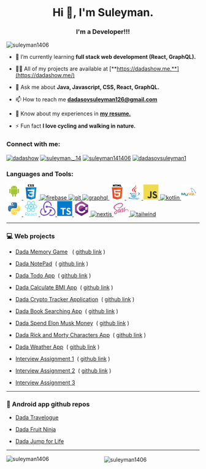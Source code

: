 <h1 align="center">Hi 👋, I'm Suleyman.</h1>
<h3 align="center">I'm a Developer!!!</h3>

<p align="left"> <img src="https://komarev.com/ghpvc/?username=suleyman1406&label=Profile%20views&color=0e75b6&style=flat" alt="suleyman1406" /> </p>

- 🌱 I’m currently learning **full stack web development (React, GraphQL).**

- 👨‍💻 All of my projects are available at [**https://dadashow.me.**](https://dadashow.me/)

- 💬 Ask me about **Java, Javascript, CSS, React, GraphQL.**

- 📫 How to reach me **dadasovsuleyman126@gmail.com**

- 📄 Know about my experiences in [**my resume.**](https://app.flowcv.io/resume-feedback/tvaWMwobecxrRS_eYgafp)

- ⚡ Fun fact **I love cycling and walking in nature.**

<h3 align="left">Connect with me:</h3>

<p align="left">
<a href="https://www.linkedin.com/in/dadashow/" target="blank"><img align="center" src="https://raw.githubusercontent.com/rahuldkjain/github-profile-readme-generator/master/src/images/icons/Social/linked-in-alt.svg" alt="dadashow" height="30" width="40" /></a>
  <a href="https://instagram.com/suleyman._.14" target="blank"><img align="center" src="https://raw.githubusercontent.com/rahuldkjain/github-profile-readme-generator/master/src/images/icons/Social/instagram.svg" alt="suleyman._.14" height="30" width="40" /></a>
  <a href="https://twitter.com/suleyman141406" target="blank"><img align="center" src="https://raw.githubusercontent.com/rahuldkjain/github-profile-readme-generator/master/src/images/icons/Social/twitter.svg" alt="suleyman141406" height="30" width="40" /></a>
<a href="https://www.hackerrank.com/dadasovsuleyman1" target="blank"><img align="center" src="https://raw.githubusercontent.com/rahuldkjain/github-profile-readme-generator/master/src/images/icons/Social/hackerrank.svg" alt="dadasovsuleyman1" height="30" width="40" /></a>
</p>

<h3 align="left">Languages and Tools:</h3>

<p align="left"> <a href="https://developer.android.com" target="_blank" rel="noreferrer"> <img src="https://raw.githubusercontent.com/devicons/devicon/master/icons/android/android-original-wordmark.svg" alt="android" width="40" height="40"/> </a> <a href="https://www.w3schools.com/css/" target="_blank" rel="noreferrer"> <img src="https://raw.githubusercontent.com/devicons/devicon/master/icons/css3/css3-original-wordmark.svg" alt="css3" width="40" height="40"/> </a> <a href="https://firebase.google.com/" target="_blank" rel="noreferrer"> <img src="https://www.vectorlogo.zone/logos/firebase/firebase-icon.svg" alt="firebase" width="40" height="40"/> </a> <a href="https://git-scm.com/" target="_blank" rel="noreferrer"> <img src="https://www.vectorlogo.zone/logos/git-scm/git-scm-icon.svg" alt="git" width="40" height="40"/> </a> <a href="https://graphql.org" target="_blank" rel="noreferrer"> <img src="https://www.vectorlogo.zone/logos/graphql/graphql-icon.svg" alt="graphql" width="40" height="40"/> </a> <a href="https://www.w3.org/html/" target="_blank" rel="noreferrer"> <img src="https://raw.githubusercontent.com/devicons/devicon/master/icons/html5/html5-original-wordmark.svg" alt="html5" width="40" height="40"/> </a> <a href="https://www.java.com" target="_blank" rel="noreferrer"> <img src="https://raw.githubusercontent.com/devicons/devicon/master/icons/java/java-original.svg" alt="java" width="40" height="40"/> </a> <a href="https://developer.mozilla.org/en-US/docs/Web/JavaScript" target="_blank" rel="noreferrer"> <img src="https://raw.githubusercontent.com/devicons/devicon/master/icons/javascript/javascript-original.svg" alt="javascript" width="40" height="40"/> </a> <a href="https://kotlinlang.org" target="_blank" rel="noreferrer"> <img src="https://www.vectorlogo.zone/logos/kotlinlang/kotlinlang-icon.svg" alt="kotlin" width="40" height="40"/> </a> <a href="https://www.mysql.com/" target="_blank" rel="noreferrer"> <img src="https://raw.githubusercontent.com/devicons/devicon/master/icons/mysql/mysql-original-wordmark.svg" alt="mysql" width="40" height="40"/> </a> <a href="https://www.python.org" target="_blank" rel="noreferrer"> <img src="https://raw.githubusercontent.com/devicons/devicon/master/icons/python/python-original.svg" alt="python" width="40" height="40"/> </a> <a href="https://reactjs.org/" target="_blank" rel="noreferrer"> <img src="https://raw.githubusercontent.com/devicons/devicon/master/icons/react/react-original-wordmark.svg" alt="react" width="40" height="40"/> </a> <a href="https://redux.js.org" target="_blank" rel="noreferrer"> <img src="https://raw.githubusercontent.com/devicons/devicon/master/icons/redux/redux-original.svg" alt="redux" width="40" height="40"/> </a> 
   <a href="https://www.typescriptlang.org/" target="_blank" rel="noreferrer"> <img src="https://raw.githubusercontent.com/devicons/devicon/master/icons/typescript/typescript-original.svg" alt="typescript" width="40" height="40"/> </a> 
<a href="https://www.w3schools.com/cs/" target="_blank" rel="noreferrer"> <img src="https://raw.githubusercontent.com/devicons/devicon/master/icons/csharp/csharp-original.svg" alt="csharp" width="40" height="40"/> </a>
    <a href="https://nextjs.org/" target="_blank" rel="noreferrer"> <img src="https://cdn.worldvectorlogo.com/logos/nextjs-2.svg" alt="nextjs" width="40" height="40"/> </a>
  <a href="https://sass-lang.com" target="_blank" rel="noreferrer"> <img src="https://raw.githubusercontent.com/devicons/devicon/master/icons/sass/sass-original.svg" alt="sass" width="40" height="40"/> </a>
  <a href="https://tailwindcss.com/" target="_blank" rel="noreferrer"> <img src="https://www.vectorlogo.zone/logos/tailwindcss/tailwindcss-icon.svg" alt="tailwind" width="40" height="40"/> </a>
</p>

---

### 💻 Web projects

- [Dada Memory Game](https://dadamemorygame.netlify.app/)&nbsp;&nbsp; ( [github link](https://github.com/Suleyman1406/PatikaReduxWork3) )
  
- [Dada NotePad](https://dadanotepad.netlify.app/)&nbsp;&nbsp;( [github link](https://github.com/Suleyman1406/PatikaReduxWork1) )

- [Dada Todo App](https://dadatodo.netlify.app/)&nbsp;&nbsp;( [github link](https://github.com/Suleyman1406/PatikaReactWork2) )

- [Dada Calculate BMI App](https://dadacalculate.netlify.app/)&nbsp;&nbsp;( [github link](https://github.com/Suleyman1406/PatikaFrontEndProject2) )

- [Dada Crypto Tracker Application](https://dadacrypto.netlify.app/)&nbsp;&nbsp;( [github link](https://github.com/Suleyman1406/PatikaFrontEndProject3) )
  
- [Dada Book Searching App](https://dadabooksearch.netlify.app/)&nbsp;&nbsp;( [github link](https://github.com/Suleyman1406/PatikaFrontEndProject1) )  
  
- [Dada Spend Elon Musk Money](https://dadaspendelonmoney.netlify.app/)&nbsp;&nbsp;( [github link](https://github.com/Suleyman1406/PatikaReduxWork2) )

- [Dada Rick and Morty Characters App](https://dadarickandmorty.netlify.app/)&nbsp;&nbsp;( [github link](https://github.com/Suleyman1406/PatikaGraphQLWork7) )

- [Dada Weather App](https://dadaweather.netlify.app/)&nbsp;&nbsp;( [github link](https://github.com/Suleyman1406/PatikaReactWork3) )

- [Interview Assignment 1](https://doggo-home-assessment.vercel.app)&nbsp;&nbsp;( [github link](https://github.com/Suleyman1406/interview-assignment-1) )
 
- [Interview Assignment 2](https://alphasteallarassessment.netlify.app)&nbsp;&nbsp;( [github link](https://github.com/Suleyman1406/interview-assignment-2) )

- [Interview Assignment 3](https://github.com/Suleyman1406/interview-assignment-3)

---

### 📱 Android app github repos

- [Dada Travelogue](https://github.com/Suleyman1406/Travelogue)

- [Dada Fruit Ninja](https://github.com/Suleyman1406/FruiteNinja)

- [Dada Jump for Life ](https://github.com/Suleyman1406/JumpForLife)

---

<p><img align="left" width="49%" src="https://github-readme-stats.vercel.app/api?username=suleyman1406&show_icons=true&locale=en" alt="suleyman1406" /></p>

<p>&nbsp;&nbsp;<img align="center" width="40.5%" src="https://github-readme-stats.vercel.app/api/top-langs?username=suleyman1406&show_icons=true&locale=en&layout=compact" alt="suleyman1406" /></p>

